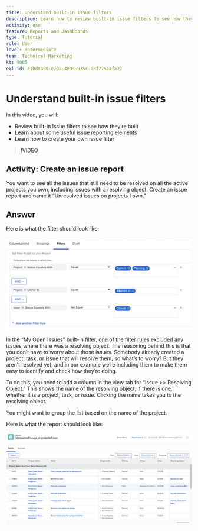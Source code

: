 ```yaml
---
title: Understand built-in issue filters
description: Learn how to review built-in issue filters to see how they’re built and create your own issue filter in [!DNL Adobe Workfront].
activity: use
feature: Reports and Dashboards
type: Tutorial
role: User
level: Intermediate
team: Technical Marketing
kt: 9085
exl-id: c1bdea98-e70a-4e93-935c-b8f7754afa21
---
```

# Understand built-in issue filters

In this video, you will:

* Review built-in issue filters to see how they’re built 
* Learn about some useful issue reporting elements 
* Learn how to create your own issue filter 

>[!VIDEO](https://video.tv.adobe.com/v/336819/?quality=12)

## Activity: Create an issue report

You want to see all the issues that still need to be resolved on all the active projects you own, including issues with a resolving object. Create an issue report and name it “Unresolved issues on projects I own.”  

## Answer

Here is what the filter should look like: 

![An image of the screen to create an issue filter](assets/opening-built-in-issue-filters-1.png)

In the “My Open Issues” built-in filter, one of the filter rules excluded any issues where there was a resolving object. The reasoning behind this is that you don’t have to worry about those issues. Somebody already created a project, task, or issue that will resolve them, so what’s to worry? But they aren’t resolved yet, and in our example we’re including them to make them easy to identify and check how they’re doing. 

To do this, you need to add a column in the view tab for “Issue >> Resolving Object.” This shows the name of the resolving object, if there is one, whether it is a project, task, or issue. Clicking the name takes you to the resolving object. 

You might want to group the list based on the name of the project. 

Here is what the report should look like: 

![An image of an issue report](assets/opening-built-in-issue-filters-2.png)
